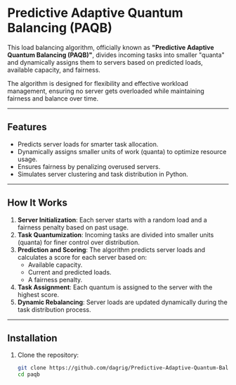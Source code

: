 # Predictive Adaptive Quantum Balancing (PAQB)

This load balancing algorithm, officially known as **"Predictive Adaptive Quantum Balancing (PAQB)"**, divides incoming tasks into smaller "quanta" and dynamically assigns them to servers based on predicted loads, available capacity, and fairness. 

The algorithm is designed for flexibility and effective workload management, ensuring no server gets overloaded while maintaining fairness and balance over time.

---

## Features

- Predicts server loads for smarter task allocation.
- Dynamically assigns smaller units of work (quanta) to optimize resource usage.
- Ensures fairness by penalizing overused servers.
- Simulates server clustering and task distribution in Python.

---

## How It Works

1. **Server Initialization**: Each server starts with a random load and a fairness penalty based on past usage.
2. **Task Quantumization**: Incoming tasks are divided into smaller units (quanta) for finer control over distribution.
3. **Prediction and Scoring**: The algorithm predicts server loads and calculates a score for each server based on:
   - Available capacity.
   - Current and predicted loads.
   - A fairness penalty.
4. **Task Assignment**: Each quantum is assigned to the server with the highest score.
5. **Dynamic Rebalancing**: Server loads are updated dynamically during the task distribution process.

---

## Installation

1. Clone the repository:
   ```bash
   git clone https://github.com/dagrig/Predictive-Adaptive-Quantum-Balancing.git
   cd paqb
